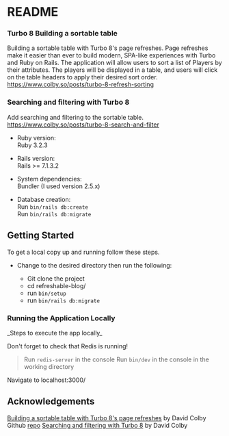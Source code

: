 # README

### Turbo 8 Building a sortable table

Building a sortable table with Turbo 8's page refreshes. Page refreshes make it easier than ever to build modern, SPA-like experiences with Turbo and Ruby on Rails.
The application will allow users to sort a list of Players by their attributes. The players will be displayed in a table, and users will click on the table headers to apply their desired sort order.
https://www.colby.so/posts/turbo-8-refresh-sorting

### Searching and filtering with Turbo 8

Add searching and filtering to the sortable table.
https://www.colby.so/posts/turbo-8-search-and-filter


* Ruby version:\
  Ruby 3.2.3

* Rails version:\
  Rails >= 7.1.3.2

* System dependencies:\
  Bundler (I used version 2.5.x)

* Database creation:\
  Run `bin/rails db:create`\
  Run `bin/rails db:migrate`

## Getting Started

To get a local copy up and running follow these steps.

- Change to the desired directory then run the following:

  - Git clone the project
  - cd refreshable-blog/
  - run `bin/setup`
  - run `bin/rails db:migrate`

### Running the Application Locally

 \_Steps to execute the app locally_

Don't forget to check that Redis is running!
> Run `redis-server` in the console
> Run `bin/dev` in the console in the working directory

Navigate to localhost:3000/

## Acknowledgements

[Building a sortable table with Turbo 8's page refreshes](https://www.colby.so/posts/turbo-8-refresh-sorting) by David Colby
Github [repo](https://github.com/DavidColby/turbo-refreshhttps://github.com/DavidColby/turbo_8_refresh_sorting)
[Searching and filtering with Turbo 8](https://www.colby.so/posts/turbo-8-search-and-filter) by David Colby